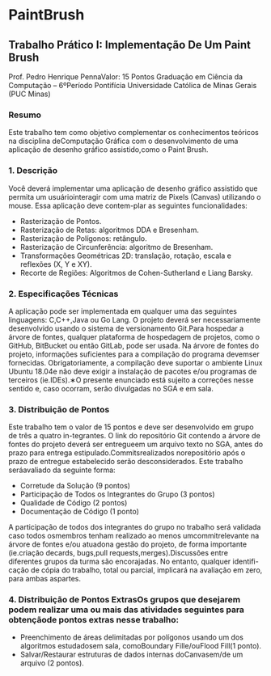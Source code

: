 # PaintBrush
## Trabalho Prático I: Implementação De Um Paint Brush
Prof. Pedro Henrique PennaValor: 15 Pontos
Graduação em Ciência da Computação – 6ºPeríodo
Pontifícia Universidade Católica de Minas Gerais (PUC Minas)
### Resumo
Este  trabalho  tem  como  objetivo  complementar  os  conhecimentos  teóricos  na  disciplina  deComputação Gráfica com o desenvolvimento de uma aplicação de desenho gráfico assistido,como o Paint Brush.
### 1.  Descrição
Você deverá implementar uma aplicação de desenho gráfico assistido que permita um usuáriointeragir com uma matriz de Pixels (Canvas) utilizando o mouse. Essa aplicação deve contem-plar as seguintes funcionalidades:
- Rasterização de Pontos.
- Rasterização de Retas: algoritmos DDA e Bresenham.
- Rasterização de Polígonos: retângulo.
- Rasterização de Circunferência: algoritmo de Bresenham.
- Transformações Geométricas 2D: translação, rotação, escala e reflexões (X, Y e XY).
- Recorte de Regiões: Algoritmos de Cohen-Sutherland e Liang Barsky.
### 2. Especificações Técnicas
A aplicação pode ser implementada em qualquer uma das seguintes linguagens: C,C++,Java ou Go Lang.
O projeto deverá ser necessariamente desenvolvido usando o sistema de versionamento Git.Para hospedar a árvore de fontes, qualquer plataforma de hospedagem de projetos,  como o GitHub, BitBucket ou então GitLab, pode ser usada.
Na árvore de fontes do projeto, informações suficientes para a compilação do programa devemser fornecidas. Obrigatoriamente, a compilação deve suportar o ambiente Linux Ubuntu 18.04e não deve exigir a instalação de pacotes e/ou programas de terceiros (ie.IDEs).∗O presente enunciado está sujeito a correções nesse sentido e, caso ocorram, serão divulgadas no SGA e em sala.

### 3. Distribuição de Pontos

Este trabalho tem o valor de 15 pontos e deve ser desenvolvido em grupo de três a quatro in-tegrantes. O link do repositório Git contendo a árvore de fontes do projeto deverá ser entregueem um arquivo texto no SGA, antes do prazo para entrega estipulado.Commitsrealizados norepositório após o prazo de entregue estabelecido serão desconsiderados.  Este trabalho seráavaliado da seguinte forma:

* Corretude da Solução (9 pontos)
* Participação de Todos os Integrantes do Grupo (3 pontos)
* Qualidade de Código (2 pontos)
* Documentação de Código (1 ponto)

A  participação  de  todos  dos  integrantes  do  grupo  no  trabalho  será  validada  caso  todos  osmembros tenham realizado ao menos umcommitrelevante na árvore de fontes e/ou atuadona gestão do projeto, de forma importante (ie.criação decards, bugs,pull requests,merges).Discussões entre diferentes grupos da turma são encorajadas.  No entanto, qualquer identifi-cação de cópia do trabalho,  total ou parcial,  implicará na avaliação em zero,  para ambas aspartes.

### 4. Distribuição de Pontos ExtrasOs grupos que desejarem podem realizar uma ou mais das atividades seguintes para obtençãode pontos extras nesse trabalho:
* Preenchimento de áreas delimitadas por polígonos usando um dos algoritmos estudadosem sala, comoBoundary Fille/ouFlood Fill(1 ponto).
* Salvar/Restaurar estruturas de dados internas doCanvasem/de um arquivo (2 pontos).
